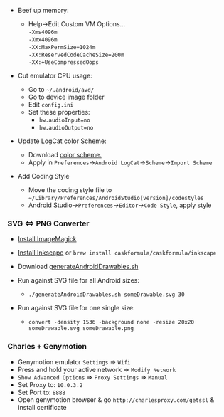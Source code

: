 - Beef up memory:
  - Help->Edit Custom VM Options... <br>
  `-Xms4096m` <br>
  `-Xmx4096m` <br>
  `-XX:MaxPermSize=1024m` <br>
  `-XX:ReservedCodeCacheSize=200m` <br>
  `-XX:+UseCompressedOops` <br>

- Cut emulator CPU usage:
  - Go to `~/.android/avd/`
  - Go to device image folder
  - Edit `config.ini`
  - Set these properties:
     - `hw.audioInput=no`
     - `hw.audioOutput=no`

- Update LogCat color Scheme:
  - Download [color scheme.](https://github.com/seljabali/notes_to_self/blob/master/Darcula.icls)
  - Apply in `Preferences`->`Android LogCat`->`Scheme`->`Import Scheme`

- Add Coding Style
  - Move the coding style file to `~/Library/Preferences/AndroidStudio[version]/codestyles`
  - Android Studio->`Preferences`->`Editor`->`Code Style`, apply style

### SVG <=> PNG Converter

- [Install ImageMagick](http://www.imagemagick.org/script/index.php)
- [Install Inkscape](https://inkscape.org/en/download/mac-os/) or `brew install caskformula/caskformula/inkscape`
- Download [generateAndroidDrawables.sh](https://gist.github.com/tntclaus/18f4fe7e8540f1cb283d2c7d8ad21d69)

- Run against SVG file for all Android sizes:
  - `./generateAndroidDrawables.sh someDrawable.svg 30`
- Run against SVG file for one single size:
  - `convert -density 1536 -background none -resize 20x20 someDrawable.svg someDrawable.png`

### Charles + Genymotion

- Genymotion emulator `Settings` => `Wifi`
- Press and hold your active network => `Modify Network`
- `Show Advanced Options` => `Proxy Settings` => `Manual`
- Set Proxy to: `10.0.3.2`
- Set Port to: `8888`
- Open genymotion browser & go `http://charlesproxy.com/getssl` & install certificate